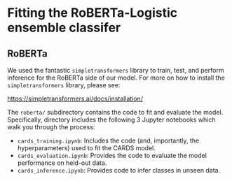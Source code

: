 # Fitting the RoBERTa-Logistic ensemble classifer

## RoBERTa

We used the fantastic `simpletransformers` library to train, test, and perform inference for the RoBERTa side of our model. For more on how to install the `simpletransformers` library, please see:

https://simpletransformers.ai/docs/installation/

The `roberta/` subdirectory contains the code to fit and evaluate the model. Specifically, directory includes the following 3 Jupyter notebooks which walk you through the process:

* `cards_training.ipynb`: Includes the code (and, importantly, the hyperparameters) used to fit the CARDS model.
* `cards_evaluation.ipynb`: Provides the code to evaluate the model performance on held-out data.
* `cards_inference.ipynb`: Provides code to infer classes in unseen data.
